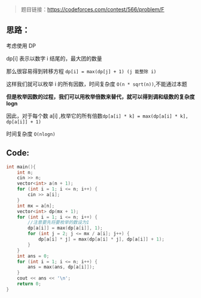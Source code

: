 > 题目链接：https://codeforces.com/contest/566/problem/F

## 思路：

考虑使用 DP 

dp[i] 表示以数字 i 结尾的，最大团的数量

那么很容易得到转移方程 `dp[i] = max(dp[j] + 1) (j 能整除 i)`

这样我们就可以枚举 i 的所有因数，时间复杂度 `O(n * sqrt(n))`,不能通过本题

**但是枚举因数的过程，我们可以用枚举倍数来替代，就可以得到调和级数的复杂度 logn**

因此，对于每个数 a[i]  ,枚举它的所有倍数`dp[a[i] * k] = max(dp[a[i] * k], dp[a[i]] + 1)`

时间复杂度 `O(nlogn)`

## Code:

```cpp
int main(){
    int n;
    cin >> n;
    vector<int> a(n + 1);
    for (int i = 1; i <= n; i++) {
        cin >> a[i];
    }
    int mx = a[n];
    vector<int> dp(mx + 1);
    for (int i = 1; i <= n; i++) {
        //注意要先将要枚举的数设为1
        dp[a[i]] = max(dp[a[i]], 1);
        for (int j = 2; j <= mx / a[i]; j++) {
            dp[a[i] * j] = max(dp[a[i] * j], dp[a[i]] + 1);
        }
    }
    int ans = 0;
    for (int i = 1; i <= n; i++) {
        ans = max(ans, dp[a[i]]);
    }
    cout << ans << '\n';
    return 0;
}
```

